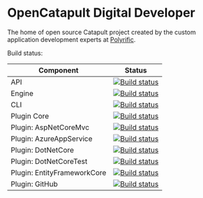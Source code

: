 # OpenCatapult Digital Developer
The home of open source Catapult project created by the custom application development experts at [Polyrific](https://polyrific.com). 

Build status:

| Component | Status |
|-----------|--------|
| API       | [![Build status](https://dev.azure.com/polyrific/OpenCatapult/_apis/build/status/API/OpenCatapult.master.API)](https://dev.azure.com/polyrific/OpenCatapult/_build/latest?definitionId=341) |
| Engine    | [![Build status](https://dev.azure.com/polyrific/OpenCatapult/_apis/build/status/Engine/OpenCatapult.master.Engine)](https://dev.azure.com/polyrific/OpenCatapult/_build/latest?definitionId=334) |
| CLI       | [![Build status](https://dev.azure.com/polyrific/OpenCatapult/_apis/build/status/CLI/OpenCatapult.master.CLI)](https://dev.azure.com/polyrific/OpenCatapult/_build/latest?definitionId=332) |
| Plugin Core | [![Build status](https://dev.azure.com/polyrific/OpenCatapult/_apis/build/status/OpenCatapult.master.TaskProvider-Core)](https://dev.azure.com/polyrific/OpenCatapult/_build/latest?definitionId=344) |
| Plugin: AspNetCoreMvc | [![Build status](https://dev.azure.com/polyrific/OpenCatapult/_apis/build/status/Plugins/OpenCatapult.master.TaskProvider-AspNetCoreMvc)](https://dev.azure.com/polyrific/OpenCatapult/_build/latest?definitionId=335) |
| Plugin: AzureAppService | [![Build status](https://dev.azure.com/polyrific/OpenCatapult/_apis/build/status/Plugins/OpenCatapult.master.TaskProvider-AzureAppService)](https://dev.azure.com/polyrific/OpenCatapult/_build/latest?definitionId=336) |
| Plugin: DotNetCore | [![Build status](https://dev.azure.com/polyrific/OpenCatapult/_apis/build/status/Plugins/OpenCatapult.master.TaskProvider-DotNetCore)](https://dev.azure.com/polyrific/OpenCatapult/_build/latest?definitionId=337) |
| Plugin: DotNetCoreTest | [![Build status](https://dev.azure.com/polyrific/OpenCatapult/_apis/build/status/Plugins/OpenCatapult.master.TaskProvider-DotNetCoreTest)](https://dev.azure.com/polyrific/OpenCatapult/_build/latest?definitionId=338) |
| Plugin: EntityFrameworkCore | [![Build status](https://dev.azure.com/polyrific/OpenCatapult/_apis/build/status/Plugins/OpenCatapult.master.TaskProvider-EntityFrameworkCore)](https://dev.azure.com/polyrific/OpenCatapult/_build/latest?definitionId=339) |
| Plugin: GitHub | [![Build status](https://dev.azure.com/polyrific/OpenCatapult/_apis/build/status/Plugins/OpenCatapult.master.TaskProvider-GitHub)](https://dev.azure.com/polyrific/OpenCatapult/_build/latest?definitionId=340) |
